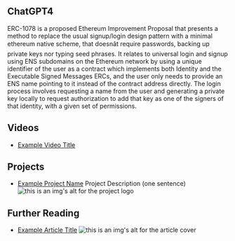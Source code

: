 ## ChatGPT4

ERC-1078 is a proposed Ethereum Improvement Proposal that presents a method to replace the usual signup/login design pattern with a minimal ethereum native scheme, that doesnât require passwords, backing up private keys nor typing seed phrases. It relates to universal login and signup using ENS subdomains on the Ethereum network by using a unique identifier of the user as a contract which implements both Identity and the Executable Signed Messages ERCs, and the user only needs to provide an ENS name pointing to it instead of the contract address directly. The login process involves requesting a name from the user and generating a private key locally to request authorization to add that key as one of the signers of that identity, with a given set of permissions.

## Videos

- [Example Video Title](https://www.youtube.com/watch?v=TDGq4aeevgY)

## Projects

- [Example Project Name](https://xxxx.xxx/xxxxx) Project Description (one sentence) ![this is an img's alt for the project logo](https://xxxx.xxx/project-logo.xxx)

## Further Reading

- [Example Article Title](https://xxxx.xxx/xxxxx) ![this is an img's alt for the article cover](https://xxxx.xxx/article-cover.xxx)
